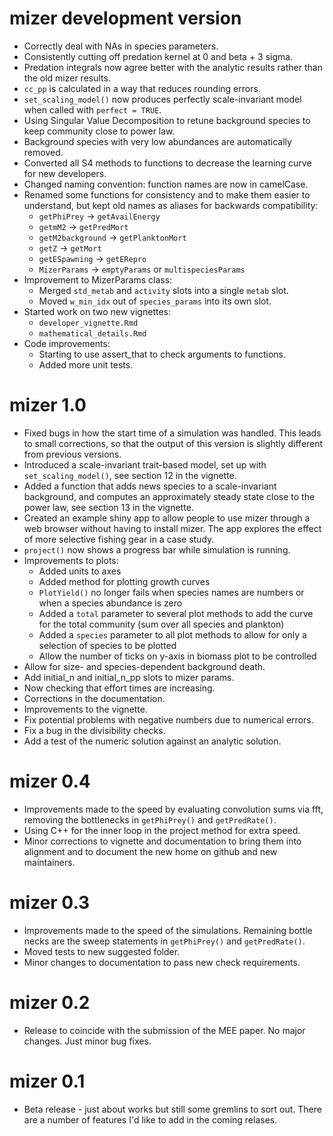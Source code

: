 # mizer development version

* Correctly deal with NAs in species parameters.
* Consistently cutting off predation kernel at 0 and beta + 3 sigma.
* Predation integrals now agree better with the analytic
  results rather than the old mizer results.
* `cc_pp` is calculated in a way that reduces rounding errors.
* `set_scaling_model()` now produces perfectly scale-invariant model when
  called with `perfect = TRUE`.
* Using Singular Value Decomposition to retune background species to keep
  community close to power law.
* Background species with very low abundances are automatically removed.
* Converted all S4 methods to functions to decrease the learning curve for
  new developers.
* Changed naming convention: function names are now in camelCase.
* Renamed some functions for consistency and to make them easier to understand,
  but kept old names as aliases for backwards compatibility:
  + `getPhiPrey` -> `getAvailEnergy`
  + `getmM2` -> `getPredMort`
  + `getM2background` -> `getPlanktonMort`
  + `getZ` -> `getMort`
  + `getESpawning` -> `getERepro`
  + `MizerParams` -> `emptyParams` or `multispeciesParams`
* Improvement to MizerParams class:
  + Merged `std_metab` and `activity` slots into a single `metab` slot.
  + Moved `w_min_idx` out of `species_params` into its own slot.
* Started work on two new vignettes:
  + `developer_vignette.Rmd`
  + `mathematical_details.Rmd`
* Code improvements:
  + Starting to use assert_that to check arguments to functions.
  + Added more unit tests.


# mizer 1.0

* Fixed bugs in how the start time of a simulation was handled. This leads to
  small corrections, so that the output of this version is slightly different 
  from previous versions.
* Introduced a scale-invariant trait-based model, set up with 
  `set_scaling_model()`, see section 12 in the vignette.
* Added a function that adds news species to a scale-invariant background, 
  and computes an approximately steady state close to the power law, see
  section 13 in the vignette.
* Created an example shiny app to allow people to use mizer through a web 
  browser without having to install mizer. The app explores the effect of more 
  selective fishing gear in a case study.
* `project()` now shows a progress bar while simulation is running.
* Improvements to plots:
  + Added units to axes
  + Added method for plotting growth curves
  + `PlotYield()` no longer fails when species names are numbers or when a 
     species abundance is zero
  + Added a `total` parameter to several plot methods to add the curve for the 
     total community (sum over all species and plankton)
  + Added a `species` parameter to all plot methods to allow for only a 
      selection of species to be plotted
  + Allow the number of ticks on y-axis in biomass plot to be controlled
* Allow for size- and species-dependent background death.
* Add initial_n and initial_n_pp slots to mizer params.
* Now checking that effort times are increasing.
* Corrections in the documentation.
* Improvements to the vignette.
* Fix potential problems with negative numbers due to numerical errors.
* Fix a bug in the divisibility checks.
* Add a test of the numeric solution against an analytic solution.


# mizer 0.4

* Improvements made to the speed by evaluating convolution sums via fft,
  removing the bottlenecks in `getPhiPrey()` and `getPredRate()`.
* Using C++ for the inner loop in the project method for extra speed.
* Minor corrections to vignette and documentation to bring them into alignment
  and to document the new home on github and new maintainers.


# mizer 0.3

* Improvements made to the speed of the simulations. Remaining bottle necks 
  are the sweep statements in `getPhiPrey()` and `getPredRate()`.
* Moved tests to new suggested folder.
* Minor changes to documentation to pass new check requirements.


# mizer 0.2

* Release to coincide with the submission of the MEE paper. No major changes. 
  Just minor bug fixes.


# mizer 0.1

* Beta release - just about works but still some gremlins to sort out.
  There are a number of features I'd like to add in the coming relases.
